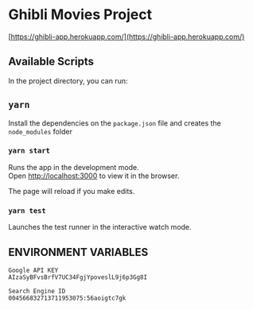# Ghibli Movies Project

[https://ghibli-app.herokuapp.com/](https://ghibli-app.herokuapp.com/)

## Available Scripts

In the project directory, you can run:

## `yarn`

Install the dependencies on the `package.json` file and creates the `node_modules` folder

### `yarn start`

Runs the app in the development mode.<br>
Open [http://localhost:3000](http://localhost:3000) to view it in the browser.

The page will reload if you make edits.

### `yarn test`

Launches the test runner in the interactive watch mode.

## ENVIRONMENT VARIABLES

```
Google API KEY
AIzaSyBFvsBrfV7UC34FgjYpoveslL9j6p3Gg8I

Search Engine ID
004566832713711953075:56aoigtc7gk
```
